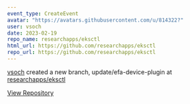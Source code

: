```yaml
---
event_type: CreateEvent
avatar: "https://avatars.githubusercontent.com/u/814322?"
user: vsoch
date: 2023-02-19
repo_name: researchapps/eksctl
html_url: https://github.com/researchapps/eksctl
repo_url: https://github.com/researchapps/eksctl
---
```


<a href='https://github.com/vsoch' target='_blank'>vsoch</a> created a new branch, update/efa-device-plugin at <a href='https://github.com/researchapps/eksctl' target='_blank'>researchapps/eksctl</a>

<a href='https://github.com/researchapps/eksctl' target='_blank'>View Repository</a>